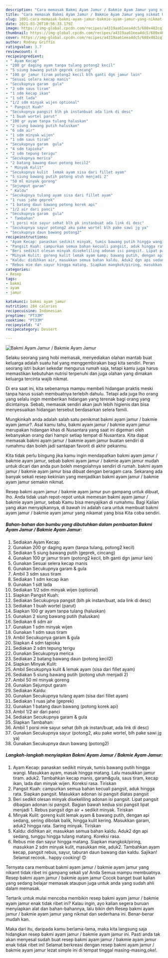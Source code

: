 ```yaml
---
description: "Cara memasak Bakmi Ayam Jamur / Bakmie Ayam Jamur yang nikmat Untuk Jualan"
title: "Cara memasak Bakmi Ayam Jamur / Bakmie Ayam Jamur yang nikmat Untuk Jualan"
slug: 1091-cara-memasak-bakmi-ayam-jamur-bakmie-ayam-jamur-yang-nikmat-untuk-jualan
date: 2021-03-20T10:56:33.179Z
image: https://img-global.cpcdn.com/recipes/a4319aa61eea4dc5/680x482cq70/bakmi-ayam-jamur-bakmie-ayam-jamur-foto-resep-utama.jpg
thumbnail: https://img-global.cpcdn.com/recipes/a4319aa61eea4dc5/680x482cq70/bakmi-ayam-jamur-bakmie-ayam-jamur-foto-resep-utama.jpg
cover: https://img-global.cpcdn.com/recipes/a4319aa61eea4dc5/680x482cq70/bakmi-ayam-jamur-bakmie-ayam-jamur-foto-resep-utama.jpg
author: Rodney Griffin
ratingvalue: 3.7
reviewcount: 4
recipeingredient:
- " Ayam Kecap"
- "200 gr daging ayam tanpa tulang potong2 kecil"
- "5 siung bawang putih geprek cincang"
- "100 gr jamur tiram potong2 kecil blh ganti dgn jamur lain"
- "Sesuai selera kecap manis"
- "Secukupnya garam  gula"
- "3 sdm saus tiram"
- "1 sdm kecap ikan"
- "1 sdt lada"
- "1/2 sdm minyak wijen optional"
- " Pangsit Kuah"
- "Secukupnya pangsit blh pk instanbuat ada link di desc"
- "1 buah wortel parut"
- "100 gr ayam tanpa tulang haluskan"
- "2 siung bawang putih haluskan"
- "6 sdm air"
- "1 sdm minyak wijen"
- "1 sdm saus tiram"
- "Secukupnya garam  gula"
- "4 sdm tapioka"
- "2 sdm tepung terigu"
- "Secukupnya merica"
- "2 batang bawang daun potong kecil2"
- " Minyak Kulit"
- "Secukupnya kulit  lemak ayam sisa dari fillet ayam"
- "5 siung bawang putih potong utuh menjadi 2"
- "50 ml minyak goreng"
- "Sejumput garam"
- " Kaldu"
- "Secukupnya tulang ayam sisa dari fillet ayam"
- "1 ruas jahe geprek"
- "1 batang daun bawang potong korek api"
- "1/2 air dari panci"
- "Secukupnya garam  gula"
- " Tambahan"
- "1 porsi mie sayur sehat blh pk instanbuat ada link di desc"
- "Secukupnya sayur potong2 aku pake wortel blh pake sawi jg ya"
- "Secukupnya daun bawang potong2"
recipeinstructions:
- "Ayam Kecap: panaskan sedikit minyak, tumis bawang putih hingga wangi. Masukkan ayam, masak hingga matang. Lalu masukkan jamur tiram. aduk2. Tambahkan kecap manis, garam&amp;gula, saus tiram, kecap ikan, lada dan minyak wijen. Koreksi rasa. Tiriskan"
- "Pangsit Kuah: campurkan semua bahan kecuali pangsit, aduk hingga rata. Siapkan pangsit. Masukkan adonan isi pangsit diatas pangsit"
- "Beri sedikit olesan minyak disekeliling adonan isi pangsit. Lipat pangsit dibagian adonan isi pangsit. Bagian bawah kedua sisi pangsit lipat menjadi 1. Rebus pangsit dgn air + sedikit minyak. Tiriskan"
- "Minyak Kulit: goreng kulit lemak ayam &amp; bawang putih, dengan api sedang, sering dibolak balik, hingga kulit kering. Masukkan garam, aduk2 hingga rata. Saring minyak. Tiriskan"
- "Kaldu: didihkan air, masukkan semua bahan kaldu. Aduk2 dgn api sedang, tunggu hingga tulang matang. Koreksi rasa."
- "Rebus mie dan sayur hingga matang. Siapkan mangkok/piring, masukkan 2 sdm minyak kulit, masukkan mie, aduk2. Tambahkan ayam kecap, pangsit rebus, sayur, taburan daun bawang dan kaldu. Sajikan! Selamat recook.. happy cooking! 😊"
categories:
- Resep
tags:
- bakmi
- ayam
- jamur

katakunci: bakmi ayam jamur 
nutrition: 284 calories
recipecuisine: Indonesian
preptime: "PT33M"
cooktime: "PT33M"
recipeyield: "4"
recipecategory: Dessert

---
```



![Bakmi Ayam Jamur / Bakmie Ayam Jamur](https://img-global.cpcdn.com/recipes/a4319aa61eea4dc5/680x482cq70/bakmi-ayam-jamur-bakmie-ayam-jamur-foto-resep-utama.jpg)

Selaku seorang yang hobi memasak, menyediakan olahan mantab buat keluarga adalah suatu hal yang menggembirakan bagi kita sendiri. Peran seorang istri bukan sekedar mengurus rumah saja, tetapi kamu juga harus memastikan kebutuhan nutrisi terpenuhi dan juga olahan yang dimakan keluarga tercinta wajib nikmat.

Di era  saat ini, kita sebenarnya mampu membeli hidangan praktis meski tanpa harus susah membuatnya terlebih dahulu. Tetapi ada juga lho orang yang selalu ingin memberikan hidangan yang terenak bagi orang yang dicintainya. Sebab, memasak sendiri akan jauh lebih higienis dan bisa menyesuaikan hidangan tersebut berdasarkan selera famili. 



Mungkinkah anda adalah salah satu penikmat bakmi ayam jamur / bakmie ayam jamur?. Asal kamu tahu, bakmi ayam jamur / bakmie ayam jamur merupakan hidangan khas di Nusantara yang saat ini digemari oleh kebanyakan orang dari hampir setiap tempat di Nusantara. Kita dapat memasak bakmi ayam jamur / bakmie ayam jamur buatan sendiri di rumahmu dan boleh jadi santapan favorit di akhir pekanmu.

Kita tidak perlu bingung jika kamu ingin mendapatkan bakmi ayam jamur / bakmie ayam jamur, sebab bakmi ayam jamur / bakmie ayam jamur mudah untuk dicari dan anda pun boleh mengolahnya sendiri di rumah. bakmi ayam jamur / bakmie ayam jamur bisa dibuat dengan beragam cara. Sekarang ada banyak sekali resep kekinian yang menjadikan bakmi ayam jamur / bakmie ayam jamur semakin nikmat.

Resep bakmi ayam jamur / bakmie ayam jamur pun gampang untuk dibuat, lho. Anda tidak usah repot-repot untuk memesan bakmi ayam jamur / bakmie ayam jamur, sebab Kamu bisa menyajikan di rumahmu. Bagi Kalian yang akan menyajikannya, di bawah ini adalah cara untuk membuat bakmi ayam jamur / bakmie ayam jamur yang nikamat yang bisa Kita coba sendiri.

<!--inarticleads1-->

##### Bahan-bahan dan bumbu yang dibutuhkan dalam pembuatan Bakmi Ayam Jamur / Bakmie Ayam Jamur:

1. Sediakan  Ayam Kecap:
1. Gunakan 200 gr daging ayam (tanpa tulang, potong2 kecil)
1. Sediakan 5 siung bawang putih (geprek, cincang)
1. Gunakan 100 gr jamur tiram (potong2 kecil, blh ganti dgn jamur lain)
1. Gunakan Sesuai selera kecap manis
1. Gunakan Secukupnya garam &amp; gula
1. Ambil 3 sdm saus tiram
1. Sediakan 1 sdm kecap ikan
1. Gunakan 1 sdt lada
1. Sediakan 1/2 sdm minyak wijen (optional)
1. Siapkan  Pangsit Kuah:
1. Sediakan Secukupnya pangsit (blh pk instan/buat, ada link di desc)
1. Sediakan 1 buah wortel (parut)
1. Siapkan 100 gr ayam tanpa tulang (haluskan)
1. Gunakan 2 siung bawang putih (haluskan)
1. Sediakan 6 sdm air
1. Gunakan 1 sdm minyak wijen
1. Gunakan 1 sdm saus tiram
1. Ambil Secukupnya garam &amp; gula
1. Siapkan 4 sdm tapioka
1. Sediakan 2 sdm tepung terigu
1. Gunakan Secukupnya merica
1. Sediakan 2 batang bawang daun (potong kecil2)
1. Siapkan  Minyak Kulit:
1. Ambil Secukupnya kulit &amp; lemak ayam (sisa dari fillet ayam)
1. Sediakan 5 siung bawang putih (potong utuh menjadi 2)
1. Ambil 50 ml minyak goreng
1. Gunakan Sejumput garam
1. Sediakan  Kaldu:
1. Gunakan Secukupnya tulang ayam (sisa dari fillet ayam)
1. Sediakan 1 ruas jahe (geprek)
1. Gunakan 1 batang daun bawang (potong korek api)
1. Ambil 1/2 air dari panci
1. Sediakan Secukupnya garam &amp; gula
1. Siapkan  Tambahan:
1. Ambil 1 porsi mie sayur sehat (blh pk instan/buat, ada link di desc)
1. Gunakan Secukupnya sayur (potong2, aku pake wortel, blh pake sawi jg ya)
1. Gunakan Secukupnya daun bawang (potong2)




<!--inarticleads2-->

##### Langkah-langkah menyiapkan Bakmi Ayam Jamur / Bakmie Ayam Jamur:

1. Ayam Kecap: panaskan sedikit minyak, tumis bawang putih hingga wangi. Masukkan ayam, masak hingga matang. Lalu masukkan jamur tiram. aduk2. Tambahkan kecap manis, garam&amp;gula, saus tiram, kecap ikan, lada dan minyak wijen. Koreksi rasa. Tiriskan
1. Pangsit Kuah: campurkan semua bahan kecuali pangsit, aduk hingga rata. Siapkan pangsit. Masukkan adonan isi pangsit diatas pangsit
1. Beri sedikit olesan minyak disekeliling adonan isi pangsit. Lipat pangsit dibagian adonan isi pangsit. Bagian bawah kedua sisi pangsit lipat menjadi 1. Rebus pangsit dgn air + sedikit minyak. Tiriskan
1. Minyak Kulit: goreng kulit lemak ayam &amp; bawang putih, dengan api sedang, sering dibolak balik, hingga kulit kering. Masukkan garam, aduk2 hingga rata. Saring minyak. Tiriskan
1. Kaldu: didihkan air, masukkan semua bahan kaldu. Aduk2 dgn api sedang, tunggu hingga tulang matang. Koreksi rasa.
1. Rebus mie dan sayur hingga matang. Siapkan mangkok/piring, masukkan 2 sdm minyak kulit, masukkan mie, aduk2. Tambahkan ayam kecap, pangsit rebus, sayur, taburan daun bawang dan kaldu. Sajikan! Selamat recook.. happy cooking! 😊




Ternyata cara membuat bakmi ayam jamur / bakmie ayam jamur yang nikamt tidak ribet ini gampang sekali ya! Anda Semua mampu membuatnya. Resep bakmi ayam jamur / bakmie ayam jamur Cocok banget buat kalian yang sedang belajar memasak ataupun juga untuk anda yang sudah ahli dalam memasak.

Tertarik untuk mulai mencoba membikin resep bakmi ayam jamur / bakmie ayam jamur enak tidak ribet ini? Kalau ingin, ayo kalian segera buruan menyiapkan alat dan bahan-bahannya, lalu bikin deh Resep bakmi ayam jamur / bakmie ayam jamur yang nikmat dan sederhana ini. Benar-benar mudah kan. 

Maka dari itu, daripada kamu berlama-lama, maka kita langsung saja hidangkan resep bakmi ayam jamur / bakmie ayam jamur ini. Pasti anda tak akan menyesal sudah buat resep bakmi ayam jamur / bakmie ayam jamur enak tidak ribet ini! Selamat berkreasi dengan resep bakmi ayam jamur / bakmie ayam jamur lezat simple ini di tempat tinggal masing-masing,oke!.

